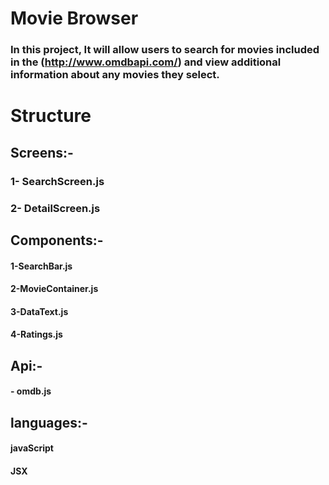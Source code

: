 # Movie Browser
### In this project, It will allow users to search for movies included in the (http://www.omdbapi.com/) and view additional information about any movies they select.

# Structure 

## Screens:-
  ### 1- SearchScreen.js
  ### 2- DetailScreen.js
  
## Components:-
   #### 1-SearchBar.js
   #### 2-MovieContainer.js
   #### 3-DataText.js
   #### 4-Ratings.js
   
## Api:-
  #### - omdb.js
  
  
## languages:-
  #### javaScript 
  #### JSX
